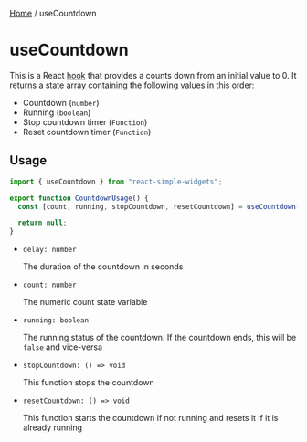 [Home](../../../README.md) / useCountdown

# useCountdown

This is a React [hook](https://reactjs.org/docs/hooks-intro.html) that provides a counts down from an initial value to 0. It returns a state array containing the following values in this order:

- Countdown (`number`)
- Running (`boolean`)
- Stop countdown timer (`Function`)
- Reset countdown timer (`Function`)

## Usage

```jsx
import { useCountdown } from "react-simple-widgets";

export function CountdownUsage() {
  const [count, running, stopCountdown, resetCountdown] = useCountdown(delay);

  return null;
}
```

- `delay: number`

  The duration of the countdown in seconds

- `count: number`

  The numeric count state variable

- `running: boolean`

  The running status of the countdown. If the countdown ends, this will be `false` and vice-versa

- `stopCountdown: () => void`

  This function stops the countdown

- `resetCountdown: () => void`

  This function starts the countdown if not running and resets it if it is already running
